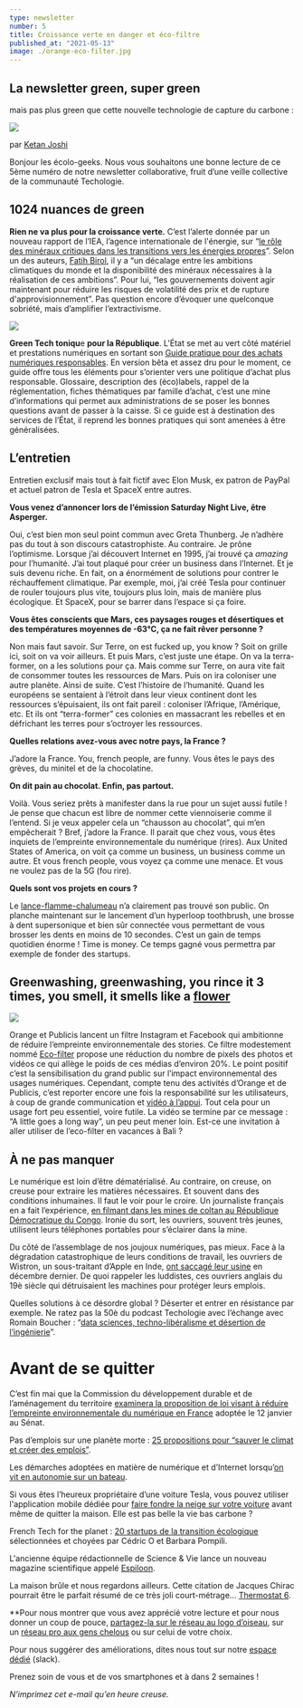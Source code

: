 ```yaml
---
type: newsletter
number: 5
title: Croissance verte en danger et éco-filtre
published_at: "2021-05-13"
image: ./orange-eco-filter.jpg
---
```


## La newsletter green, super green

mais pas plus green que cette nouvelle technologie de capture du carbone :

![](./tweet.jpg)

par [Ketan Joshi](https://twitter.com/KetanJ0/status/1389532880163020801)

Bonjour les écolo-geeks. Nous vous souhaitons une bonne lecture de ce 5ème numéro de notre newsletter collaborative, fruit d’une veille collective de la communauté Techologie.

## 1024 nuances de green

**Rien ne va plus pour la croissance verte.** C’est l’alerte donnée par un nouveau rapport de l’IEA, l’agence internationale de l'énergie, sur “[le rôle des minéraux critiques dans les transitions vers les énergies propres](https://www.iea.org/reports/the-role-of-critical-minerals-in-clean-energy-transitions&sa=D&source=editors&ust=1620862743562000&usg=AOvVaw3YpFtsOevzdDD7J6WUuWHB)”. Selon un des auteurs, [Fatih Birol](https://twitter.com/fbirol/status/1389807286735056896), il y a “un décalage entre les ambitions climatiques du monde et la disponibilité des minéraux nécessaires à la réalisation de ces ambitions”. Pour lui, “les gouvernements doivent agir maintenant pour réduire les risques de volatilité des prix et de rupture d'approvisionnement”. Pas question encore d’évoquer une quelconque sobriété, mais d’amplifier l’extractivisme.

![](./iea-minerals.png)

**Green Tech toniqu**e **pour la République**. L’État se met au vert côté matériel et prestations numériques en sortant son [Guide pratique pour des achats numériques responsables](https://ecoresponsable.numerique.gouv.fr/). En version bêta et assez dru pour le moment, ce guide offre tous les éléments pour s’orienter vers une politique d’achat plus responsable. Glossaire, description des (éco)labels, rappel de la réglementation, fiches thématiques par famille d’achat, c’est une mine d’informations qui permet aux administrations de se poser les bonnes questions avant de passer à la caisse. Si ce guide est à destination des services de l’État, il reprend les bonnes pratiques qui sont amenées à être généralisées.

## L’entretien

Entretien exclusif mais tout à fait fictif avec Elon Musk, ex patron de PayPal et actuel patron de Tesla et SpaceX entre autres.

**Vous venez d’annoncer lors de l’émission Saturday Night Live, être Asperger.**

Oui, c’est bien mon seul point commun avec Greta Thunberg. Je n’adhère pas du tout à son discours catastrophiste. Au contraire. Je prône l’optimisme. Lorsque j’ai découvert Internet en 1995, j’ai trouvé ça _amazing_ pour l’humanité. J’ai tout plaqué pour créer un business dans l’Internet. Et je suis devenu riche. En fait, on a énormément de solutions pour contrer le réchauffement climatique. Par exemple, moi, j’ai créé Tesla pour continuer de rouler toujours plus vite, toujours plus loin, mais de manière plus écologique. Et SpaceX, pour se barrer dans l’espace si ça foire.

**Vous êtes conscients que Mars, ces paysages rouges et désertiques et des températures moyennes de -63°C, ça ne fait rêver personne ?**

Non mais faut savoir. Sur Terre, on est fucked up, you know ? Soit on grille ici, soit on va voir ailleurs. Et puis Mars, c’est juste une étape. On va la terra-former, on a les solutions pour ça. Mais comme sur Terre, on aura vite fait de consommer toutes les ressources de Mars. Puis on ira coloniser une autre planète. Ainsi de suite. C’est l’histoire de l’humanité. Quand les européens se sentaient à l’étroit dans leur vieux continent dont les ressources s’épuisaient, ils ont fait pareil : coloniser l’Afrique, l’Amérique, etc. Et ils ont “terra-former” ces colonies en massacrant les rebelles et en défrichant les terres pour s’octroyer les ressources.

**Quelles relations avez-vous avec notre pays, la France ?**

J’adore la France. You, french people, are funny. Vous êtes le pays des grèves, du minitel et de la chocolatine.

**On dit pain au chocolat. Enfin, pas partout.**

Voilà. Vous seriez prêts à manifester dans la rue pour un sujet aussi futile ! Je pense que chacun est libre de nommer cette viennoiserie comme il l’entend. Si je veux appeler cela un “chausson au chocolat”, qui m’en empêcherait ? Bref, j’adore la France. Il parait que chez vous, vous êtes inquiets de l’empreinte environnementale du numérique (rires). Aux United States of America, on voit ça comme un business, un business comme un autre. Et vous french people, vous voyez ça comme une menace. Et vous ne voulez pas de la 5G (fou rire).

**Quels sont vos projets en cours ?**

Le [lance-flamme-chalumeau](https://www.rtl.fr/actu/sciences-tech/elon-musk-vend-des-lance-flammes-a-500-dollars-apres-une-blague-7792046821) n’a clairement pas trouvé son public. On planche maintenant sur le lancement d’un hyperloop toothbrush, une brosse à dent supersonique et bien sûr connectée vous permettant de vous brosser les dents en moins de 10 secondes. C’est un gain de temps quotidien énorme ! Time is money. Ce temps gagné vous permettra par exemple de fonder des startups.

## Greenwashing, greenwashing, you rince it 3 times, you smell, it smells like a [flower](https://www.youtube.com/watch?v%3DP-qOurzN_Gs)

![](./orange-eco-filter.jpg)

Orange et Publicis lancent un filtre Instagram et Facebook qui ambitionne de réduire l’empreinte environnementale des stories. Ce filtre modestement nommé [Eco-filter](https://www.ladn.eu/adn-business/news-business/actualites-annonceurs/orange-publicis-filtre-photo/) propose une réduction du nombre de pixels des photos et vidéos ce qui allège le poids de ces médias d’environ 20%. Le point positif c’est la sensibilisation du grand public sur l’impact environnemental des usages numériques. Cependant, compte tenu des activités d’Orange et de Publicis, c’est reporter encore une fois la responsabilité sur les utilisateurs, à coup de grande communication et [vidéo à l’appui](https://www.youtube.com/watch?v%3DTDo9jx_7q0U). Tout cela pour un usage fort peu essentiel, voire futile. La vidéo se termine par ce message : “A little goes a long way”, un peu peut mener loin. Est-ce une invitation à aller utiliser de l’eco-filter en vacances à Bali ?

## À ne pas manquer

Le numérique est loin d’être dématérialisé. Au contraire, on creuse, on creuse pour extraire les matières nécessaires. Et souvent dans des conditions inhumaines. Il faut le voir pour le croire. Un journaliste français en a fait l’expérience, [en filmant dans les mines de coltan au République Démocratique du Congo](https://youtu.be/IPjur249dKg). Ironie du sort, les ouvriers, souvent très jeunes, utilisent leurs téléphones portables pour s’éclairer dans la mine.

Du côté de l’assemblage de nos joujoux numériques, pas mieux. Face à la dégradation catastrophique de leurs conditions de travail, les ouvriers de Wistron, un sous-traitant d’Apple en Inde, [ont saccagé leur usine](https://www.greenit.fr/2021/05/04/emeutes-chez-wistron-un-revelateur-de-problemes-systemiques/) en décembre dernier. De quoi rappeler les luddistes, ces ouvriers anglais du 19è siècle qui détruisaient les machines pour protéger leurs emplois.

Quelles solutions à ce désordre global ? Déserter et entrer en résistance par exemple. Ne ratez pas la 50è du podcast Techologie avec l’échange avec Romain Boucher : “[data sciences, techno-libéralisme et désertion de l’ingénierie](https://www.imagotv.fr/podcasts/techologie/50)”.

# Avant de se quitter

C’est fin mai que la Commission du développement durable et de l’aménagement du territoire [examinera la proposition de loi visant à réduire l’empreinte environnementale du numérique en France](https://www.nextinpact.com/article/45668/les-pistes-legislatives-pour-verdir-numerique) adoptée le 12 janvier au Sénat.

Pas d’emplois sur une planète morte : [25 propositions pour “sauver le climat et créer des emplois”](https://plus-jamais.org/2021/05/06/pas-d-emploi-sur-une-planete-morte/).

Les démarches adoptées en matière de numérique et d’Internet lorsqu’[on vit en autonomie sur un bateau](https://100r.co/site/working_offgrid_efficiently.html).

Si vous êtes l’heureux propriétaire d’une voiture Tesla, vous pouvez utiliser l'application mobile dédiée pour [faire fondre la neige sur votre voiture](https://twitter.com/Tesla/status/1366448694111973381?s%3D20) avant même de quitter la maison. Elle est pas belle la vie bas carbone ?

French Tech for the planet : [20 startups de la transition écologique](https://www.maddyness.com/2021/05/03/french-tech-20-startup-transition-ecologique/) sélectionnées et choyées par Cédric O et Barbara Pompili.

L'ancienne équipe rédactionnelle de Science & Vie lance un nouveau magazine scientifique appelé [Espiloon](https://fr.ulule.com/epsiloon/).

La maison brûle et nous regardons ailleurs. Cette citation de Jacques Chirac pourrait être le parfait résumé de ce très joli court-métrage... [Thermostat 6](https://www.imagotv.fr/courts-metrages/thermostat-6/film/1).

**Pour nous montrer que vous avez apprécié votre lecture et pour nous donner un coup de pouce, [partagez-la sur le réseau au logo d’oiseau](https://twitter.com/intent/tweet?text%3DJe%2520recommande%2520la%2520lecture%2520de%2520la%2520derni%25C3%25A8re%2520newsletter%2520de%2520Techologie%2520:%2520https://techologie.net/newsletter/5), sur un [réseau pro aux gens chelous](https://www.linkedin.com/sharing/share-offsite/?url%3Dhttps://techologie.net/newsletter/5) ou sur celui de votre choix.

Pour nous suggérer des améliorations, dites nous tout sur notre [espace dédié](https://join.slack.com/t/techologie/shared_invite/enQtNTMwODc1NTYxNDkxLTMzZWI3NTIwNWUyMzIwMGIyMzY2YmYyNDFiZWMyOWJiMTJjOWRkODg2MWM4Y2M1OWE4Y2Y2MmJiNjQ5NTcwZmM) (slack).

Prenez soin de vous et de vos smartphones et à dans 2 semaines !

_N’imprimez cet e-mail qu’en heure creuse._
